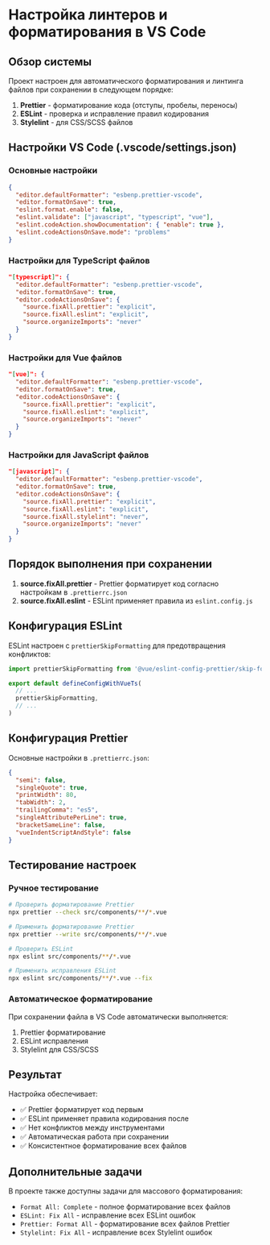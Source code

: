 # Настройка линтеров и форматирования в VS Code

## Обзор системы

Проект настроен для автоматического форматирования и линтинга файлов при сохранении в следующем порядке:

1. **Prettier** - форматирование кода (отступы, пробелы, переносы)
2. **ESLint** - проверка и исправление правил кодирования
3. **Stylelint** - для CSS/SCSS файлов

## Настройки VS Code (.vscode/settings.json)

### Основные настройки

```json
{
  "editor.defaultFormatter": "esbenp.prettier-vscode",
  "editor.formatOnSave": true,
  "eslint.format.enable": false,
  "eslint.validate": ["javascript", "typescript", "vue"],
  "eslint.codeAction.showDocumentation": { "enable": true },
  "eslint.codeActionsOnSave.mode": "problems"
}
```

### Настройки для TypeScript файлов

```json
"[typescript]": {
  "editor.defaultFormatter": "esbenp.prettier-vscode",
  "editor.formatOnSave": true,
  "editor.codeActionsOnSave": {
    "source.fixAll.prettier": "explicit",
    "source.fixAll.eslint": "explicit",
    "source.organizeImports": "never"
  }
}
```

### Настройки для Vue файлов

```json
"[vue]": {
  "editor.defaultFormatter": "esbenp.prettier-vscode",
  "editor.formatOnSave": true,
  "editor.codeActionsOnSave": {
    "source.fixAll.prettier": "explicit",
    "source.fixAll.eslint": "explicit",
    "source.organizeImports": "never"
  }
}
```

### Настройки для JavaScript файлов

```json
"[javascript]": {
  "editor.defaultFormatter": "esbenp.prettier-vscode",
  "editor.formatOnSave": true,
  "editor.codeActionsOnSave": {
    "source.fixAll.prettier": "explicit",
    "source.fixAll.eslint": "explicit",
    "source.fixAll.stylelint": "never",
    "source.organizeImports": "never"
  }
}
```

## Порядок выполнения при сохранении

1. **source.fixAll.prettier** - Prettier форматирует код согласно настройкам в `.prettierrc.json`
2. **source.fixAll.eslint** - ESLint применяет правила из `eslint.config.js`

## Конфигурация ESLint

ESLint настроен с `prettierSkipFormatting` для предотвращения конфликтов:

```javascript
import prettierSkipFormatting from '@vue/eslint-config-prettier/skip-formatting'

export default defineConfigWithVueTs(
  // ...
  prettierSkipFormatting,
  // ...
)
```

## Конфигурация Prettier

Основные настройки в `.prettierrc.json`:

```json
{
  "semi": false,
  "singleQuote": true,
  "printWidth": 80,
  "tabWidth": 2,
  "trailingComma": "es5",
  "singleAttributePerLine": true,
  "bracketSameLine": false,
  "vueIndentScriptAndStyle": false
}
```

## Тестирование настроек

### Ручное тестирование

```bash
# Проверить форматирование Prettier
npx prettier --check src/components/**/*.vue

# Применить форматирование Prettier
npx prettier --write src/components/**/*.vue

# Проверить ESLint
npx eslint src/components/**/*.vue

# Применить исправления ESLint
npx eslint src/components/**/*.vue --fix
```

### Автоматическое форматирование

При сохранении файла в VS Code автоматически выполняется:

1. Prettier форматирование
2. ESLint исправления
3. Stylelint для CSS/SCSS

## Результат

Настройка обеспечивает:

- ✅ Prettier форматирует код первым
- ✅ ESLint применяет правила кодирования после
- ✅ Нет конфликтов между инструментами
- ✅ Автоматическая работа при сохранении
- ✅ Консистентное форматирование всех файлов

## Дополнительные задачи

В проекте также доступны задачи для массового форматирования:

- `Format All: Complete` - полное форматирование всех файлов
- `ESLint: Fix All` - исправление всех ESLint ошибок
- `Prettier: Format All` - форматирование всех файлов Prettier
- `Stylelint: Fix All` - исправление всех Stylelint ошибок
